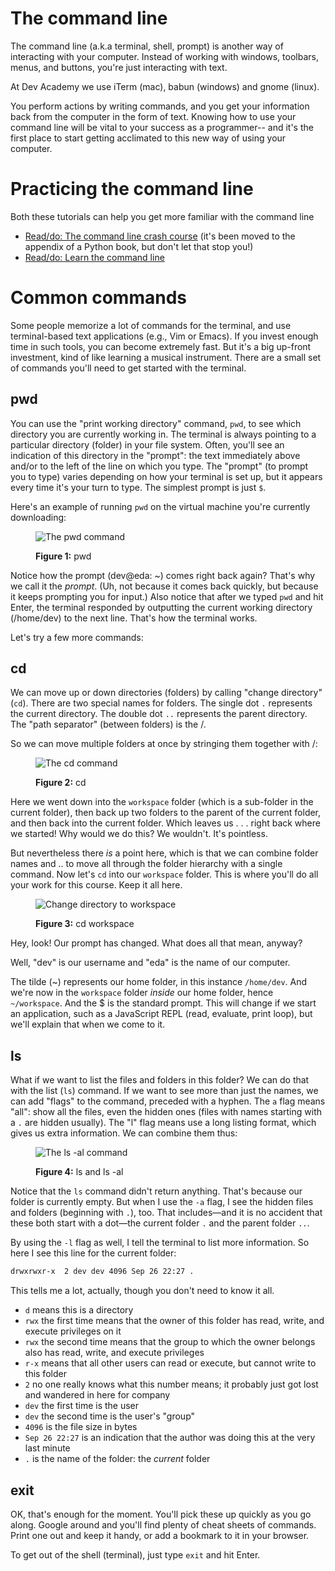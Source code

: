 # The command line

The command line (a.k.a terminal, shell, prompt) is another way of interacting with your computer. Instead of working with windows, toolbars, menus, and buttons, you're just interacting with text.

At Dev Academy we use iTerm (mac), babun (windows) and gnome (linux).

You perform actions by writing commands, and you get your information back from the computer in the form of text.
Knowing how to use your command line will be vital to your success as a programmer-- and it's the first place to start getting acclimated to this new way of using your computer.

# Practicing the command line

Both these tutorials can help you get more familiar with the command line
- [Read/do: The command line crash course](https://learnpythonthehardway.org/book/appendixa.html) (it's been moved to the appendix of a Python book, but don't let that stop you!)
- [Read/do: Learn the command line](https://www.codecademy.com/learn/learn-the-command-line)


# Common commands

Some people memorize a lot of commands for the terminal, and use terminal-based text applications (e.g., Vim or Emacs). If you invest enough time in such tools, you can become extremely fast. But it's a big up-front investment, kind of like learning a musical instrument. There are a small set of commands you'll need to get started with the terminal.

## pwd

You can use the "print working directory" command, `pwd`, to see which directory you are currently working in. The terminal is always pointing to a particular directory (folder) in your file system. Often, you'll see an indication of this directory in the "prompt": the text immediately above and/or to the left of the line on which you type. The "prompt" (to prompt you to type) varies depending on how your terminal is set up, but it appears every time it's your turn to type. The simplest prompt is just `$`.

Here's an example of running `pwd` on the virtual machine you're currently downloading:

<figure>
  <img src="../../images/pwd.png" alt="The pwd command"><br>
  <figcaption>
    <p><strong>Figure 1:</strong> pwd</p>
  </figcaption>
</figure>

Notice how the prompt (dev@eda: ~) comes right back again? That's why we call it the *prompt*. (Uh, not because it comes back quickly, but because it keeps prompting you for input.) Also notice that after we typed `pwd` and hit Enter, the terminal responded by outputting the current working directory (/home/dev) to the next line. That's how the terminal works.

Let's try a few more commands:

## cd

We can move up or down directories (folders) by calling "change directory" (`cd`). There are two special names for folders. The single dot `.` represents the current directory. The double dot `..` represents the parent directory. The "path separator" (between folders) is the /.

So we can move multiple folders at once by stringing them together with /:

<figure>
  <img src="../../images/cd-circles.png" alt="The cd command"><br>
  <figcaption>
    <p><strong>Figure 2:</strong> cd</p>
  </figcaption>
</figure>

Here we went down into the `workspace` folder (which is a sub-folder in the current folder), then back up two folders to the parent of the current folder, and then back into the current folder. Which leaves us . . . right back where we started! Why would we do this? We wouldn't. It's pointless.

But nevertheless there *is* a point here, which is that we can combine folder names and .. to move all through the folder hierarchy with a single command. Now let's `cd` into our `workspace` folder. This is where you'll do all your work for this course. Keep it all here.

<figure>
  <img src="../../images/cd-workspace.png" alt="Change directory to workspace"><br>
  <figcaption>
    <p><strong>Figure 3:</strong> cd workspace</p>
  </figcaption>
</figure>

Hey, look! Our prompt has changed. What does all that mean, anyway?

Well, "dev" is our username and "eda" is the name of our computer.

The tilde (~) represents our home folder, in this instance `/home/dev`. And we're now in the `workspace` folder *inside* our home folder, hence `~/workspace`. And the $ is the standard prompt. This will change if we start an application, such as a JavaScript REPL (read, evaluate, print loop), but we'll explain that when we come to it.

## ls

What if we want to list the files and folders in this folder? We can do that with the list (`ls`) command. If we want to see more than just the names, we can add "flags" to the command, preceded with a hyphen. The `a` flag means "all": show all the files, even the hidden ones (files with names starting with a `.` are hidden usually). The "l" flag means use a long listing format, which gives us extra information. We can combine them thus:

<figure>
  <img src="../../images/ls-al.png" alt="The ls -al command"><br>
  <figcaption>
    <p><strong>Figure 4:</strong> ls and ls -al</p>
  </figcaption>
</figure>

Notice that the `ls` command didn't return anything. That's because our folder is currently empty. But when I use the `-a` flag, I see the hidden files and folders (beginning with `.`), too. That includes&mdash;and it is no accident that these both start with a dot&mdash;the current folder `.` and the parent folder `..`.

By using the `-l` flag as well, I tell the terminal to list more information. So here I see this line for the current folder:

```bash
drwxrwxr-x  2 dev dev 4096 Sep 26 22:27 .
```

This tells me a lot, actually, though you don't need to know it all.

- `d` means this is a directory
- `rwx` the first time means that the owner of this folder has read, write, and execute privileges on it
- `rwx` the second time means that the group to which the owner belongs also has read, write, and execute privileges
- `r-x` means that all other users can read or execute, but cannot write to this folder
- `2` no one really knows what this number means; it probably just got lost and wandered in here for company
- `dev` the first time is the user
- `dev` the second time is the user's "group"
- `4096` is the file size in bytes
- `Sep 26 22:27` is an indication that the author was doing this at the very last minute
- `.` is the name of the folder: the *current* folder

## exit

OK, that's enough for the moment. You'll pick these up quickly as you go along. Google around and you'll find plenty of cheat sheets of commands. Print one out and keep it handy, or add a bookmark to it in your browser.

To get out of the shell (terminal), just type `exit` and hit Enter.



